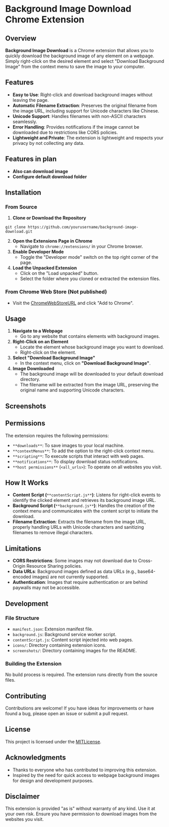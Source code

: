 

# Background Image Download Chrome Extension
## Overview
**Background Image Download** is a Chrome extension that allows you to quickly download the background image of any element on a webpage. Simply right-click on the desired element and select "Download Background Image" from the context menu to save the image to your computer.

## Features
+ **Easy to Use**: Right-click and download background images without leaving the page.
+ **Automatic Filename Extraction**: Preserves the original filename from the image URL, including support for Unicode characters like Chinese.
+ **Unicode Support**: Handles filenames with non-ASCII characters seamlessly.
+ **Error Handling**: Provides notifications if the image cannot be downloaded due to restrictions like CORS policies.
+ **Lightweight and Private**: The extension is lightweight and respects your privacy by not collecting any data.

## Features in plan
+ **Also can download image**
+ **Configure default download folder**

## Installation
### From Source
1. **Clone or Download the Repository**

```plain
git clone https://github.com/yourusername/background-image-download.git
```

2. **Open the Extensions Page in Chrome**
    - Navigate to `chrome://extensions/` in your Chrome browser.
3. **Enable Developer Mode**
    - Toggle the "Developer mode" switch on the top right corner of the page.
4. **Load the Unpacked Extension**
    - Click on the "Load unpacked" button.
    - Select the folder where you cloned or extracted the extension files.

### From Chrome Web Store (Not published)
+ Visit the [ChromeWebStoreURL](#) and click "Add to Chrome".

## Usage
1. **Navigate to a Webpage**
    - Go to any website that contains elements with background images.
2. **Right-Click on an Element**
    - Locate the element whose background image you want to download.
    - Right-click on the element.
3. **Select "Download Background Image"**
    - In the context menu, click on **"Download Background Image"**.
4. **Image Downloaded**
    - The background image will be downloaded to your default download directory.
    - The filename will be extracted from the image URL, preserving the original name and supporting Unicode characters.

## Screenshots

## Permissions
The extension requires the following permissions:

+ `**downloads**`: To save images to your local machine.
+ `**contextMenus**`: To add the option to the right-click context menu.
+ `**scripting**`: To execute scripts that interact with web pages.
+ `**notifications**`: To display download status notifications.
+ `**host permissions**` (`<all_urls>`): To operate on all websites you visit.

## How It Works
+ **Content Script (**`**contentScript.js**`**)**: Listens for right-click events to identify the clicked element and retrieves its background image URL.
+ **Background Script (**`**background.js**`**)**: Handles the creation of the context menu and communicates with the content script to initiate the download.
+ **Filename Extraction**: Extracts the filename from the image URL, properly handling URLs with Unicode characters and sanitizing filenames to remove illegal characters.

## Limitations
+ **CORS Restrictions**: Some images may not download due to Cross-Origin Resource Sharing policies.
+ **Data URLs**: Background images defined as data URLs (e.g., base64-encoded images) are not currently supported.
+ **Authentication**: Images that require authentication or are behind paywalls may not be accessible.

## Development
### File Structure
+ `manifest.json`: Extension manifest file.
+ `background.js`: Background service worker script.
+ `contentScript.js`: Content script injected into web pages.
+ `icons/`: Directory containing extension icons.
+ `screenshots/`: Directory containing images for the README.

### Building the Extension
No build process is required. The extension runs directly from the source files.

## Contributing
Contributions are welcome! If you have ideas for improvements or have found a bug, please open an issue or submit a pull request.

## License
This project is licensed under the [MITLicense](LICENSE).

## Acknowledgments
+ Thanks to everyone who has contributed to improving this extension.
+ Inspired by the need for quick access to webpage background images for design and development purposes.

## Disclaimer
This extension is provided "as is" without warranty of any kind. Use it at your own risk. Ensure you have permission to download images from the websites you visit.

